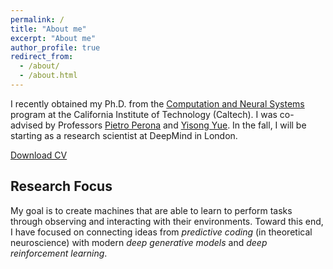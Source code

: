 ```yaml
---
permalink: /
title: "About me"
excerpt: "About me"
author_profile: true
redirect_from:
  - /about/
  - /about.html
---
```


I recently obtained my Ph.D. from the [Computation and Neural Systems](http://www.cns.caltech.edu) program at the California Institute of Technology (Caltech). I was co-advised by Professors [Pietro Perona](http://www.vision.caltech.edu/people.html) and [Yisong Yue](http://www.yisongyue.com/about.php). In the fall, I will be starting as a research scientist at DeepMind in London.

[Download CV](../files/marino_cv.pdf)

## Research Focus

My goal is to create machines that are able to learn to perform tasks through observing and interacting with their environments. Toward this end, I have focused on connecting ideas from *predictive coding* (in theoretical neuroscience) with modern *deep generative models* and *deep reinforcement learning*.
